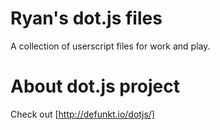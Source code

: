 # Ryan's dot.js files

A collection of userscript files for work and play.

# About dot.js project

Check out [http://defunkt.io/dotjs/]

